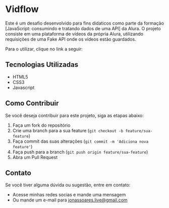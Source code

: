 # Vidflow

Este é um desafio desenvolvido para fins didaticos como parte da formação [JavaScript: consumindo e tratando dados de uma API] da Alura. O projeto consiste em uma plataforma de vídeos da própria Alura, utilizando requisições de uma Fake API onde os vídeos estão guardados.

Para o utilizar, clique no link a seguir:

## Tecnologias Utilizadas

- HTML5
- CSS3
- Javascript

## Como Contribuir

Se você deseja contribuir para este projeto, siga as etapas abaixo:

1. Faça um fork do repositório
2. Crie uma branch para a sua feature (`git checkout -b feature/sua-feature`)
3. Faça commit das suas alterações (`git commit -m 'Adiciona nova feature'`)
4. Faça push para a branch (`git push origin feature/sua-feature`)
5. Abra um Pull Request

## Contato

Se você tiver alguma dúvida ou sugestão, entre em contato:

- Acesse minhas redes socias e mande uma mensagem
- Ou mande um e-mail para jonassoares.live@gmail.com
